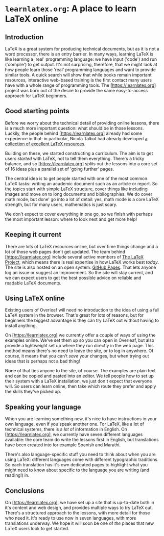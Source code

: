 # `learnlatex.org`: A place to learn LaTeX online

## Introduction

LaTeX is a great system for producing technical documents, but as it is not a
word processor, there is an entry barrier. In many ways, learning LaTeX is like
learning a 'real' programming language: we have input ('code') and run
('compile') to get output. It's not surprising, therefore, that we might look at
how people learn those 'real' programming languages and want to provide similar
tools. A quick search will show that while books remain important resources,
interactive web-based training is the first contact many users have with a whole
range of programming tools. The [https://learnlatex.org] project was born out of
the desire to provide the same easy-to-access approach for LaTeX beginners.

## Good starting points

Before we worry about the technical detail of providing online lessons, there is
a much more important question: what should be in those lessons. Luckily, the
people  behind [https://learnlatex.org] already had some experience in that: in
particular, Nicola Talbot had already developed [a collection of excellent LaTeX
resources](https://www.dickimaw-books.com/latexresources.html).

Building on these, we started constructing a curriculum. The aim is to get users
_started_ with LaTeX, not to tell them everything. There's a tricky balance, and
so [https://learnlatex.org] splits out the lessons into a core set of 16 ideas
plus a parallel set of 'going further' pages.

The central idea is to get people started with one of the most common LaTeX
tasks: writing an academic document such as an article or report. So the topics
start with simple LaTeX structure, cover things like including images and move
on to long documents and bibliographies. We do cover math mode, but  done' go
into a lot of detail: yes, math mode is a core LaTeX strength, but  for many
users, mathematics is just scary.

We don't expect to cover everything in one go, so we finish with perhaps the
most important lesson: where to look next and get more help!

## Keeping it current

There are lots of LaTeX resources online, but over time things change and a lot
of those web pages don't get updated. The team behind [https://learnlatex.org]
include several active members of [The LaTeX
Project](https://www.latex-project.org), which means there is real expertise in
how LaTeX works best _today_. The site is also hosted on an open system: [GitHub
Pages](https://www.github.com). That lets anyone log an issue or suggest an
improvement. So the site will stay current, and we can expect users to get the
best possible advice on reliable and readable LaTeX documents.

## Using LaTeX online

Existing users of Overleaf will need no introduction to the idea of using a full
LaTeX system in the browser. That's great for lots of reasons, but for beginners
the biggest advantage is they can try LaTeX out without having to install
anything.

On [https://learnlatex.org] we currently offer a couple of ways of using the
examples online. We've set them up so you can open in Overleaf, but also
provide a lightweight set up where they run directly in the web page. This
method means there's no need to leave the site, or to log in anywhere. Of
course,  it means that you can't _save_ your changes, but when trying out ideas
that  is perhaps not a bad thing!

None of that ties anyone to the site, of course. The examples are plain text and
can be copied and pasted into an editor. We tell people how to set up their
system with a LaTeX installation, we just don't expect that everyone will. So
users can learn online, then take which route they prefer and apply the skills
they've picked up.

## Speaking your language

When you are learning something new, it's nice to have instructions in your own
language, even if you speak another one. For LaTeX, like a lot of technical
systems, there is a _lot_ of information in English. On
[https://learnlatex.org], we currently have seven different languages available:
the core team do write the lessons first in English, but translations have been
created into for example Spanish and Marathi.

There's also language-specific stuff you need to think about when you are using
LaTeX: different languages come with different typographic traditions. So each
translation has it's own dedicated pages to highlight what you might need to
know about specific to the language you are writing (and reading!) in.

## Conclusions

On [https://learnlatex.org], we have set up a site that is up-to-date both
in it's content and web design, and provides multiple ways to try LaTeX out.
There's a structured approach to the lessons, with more detail for those
who need it. It's ready to use now in seven languages, with more translations
underway. We hope it will soon be one of _the_ places that new LaTeX users
look to get started.

